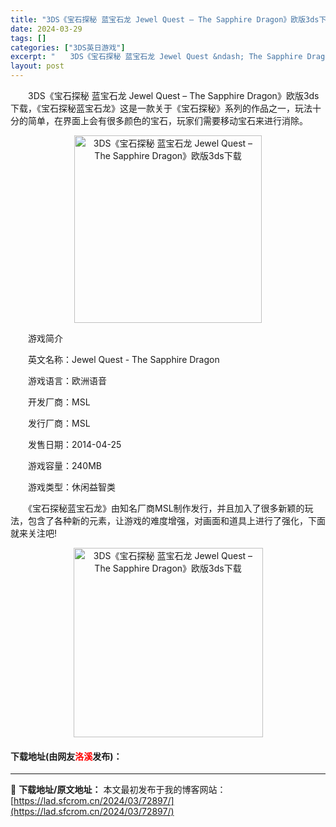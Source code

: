 ```yaml
---
title: "3DS《宝石探秘 蓝宝石龙 Jewel Quest – The Sapphire Dragon》欧版3ds下载"
date: 2024-03-29
tags: []
categories: ["3DS英日游戏"]
excerpt: "　　3DS《宝石探秘 蓝宝石龙 Jewel Quest &ndash; The Sapphire Dragon》欧版3ds下载，《宝石探秘蓝宝石龙》这是一款关于《宝石探秘》系列的作品之一，玩法十分的简单，在界面上会有很多颜色的宝石，玩家们需要移动宝石来进行消除。 　　游戏简介 　　英文名称：Jewe&hellip;"
layout: post
---
```


 <p>　　3DS《宝石探秘 蓝宝石龙 Jewel Quest &ndash; The Sapphire Dragon》欧版3ds下载，《宝石探秘蓝宝石龙》这是一款关于《宝石探秘》系列的作品之一，玩法十分的简单，在界面上会有很多颜色的宝石，玩家们需要移动宝石来进行消除。</p> <p align="center"><img align="" border="0" src="https://lad.sfcrom.cn/wp-content/uploads/2024/03/20240329_66062ac12bc29.jpg" width="300" alt="3DS《宝石探秘 蓝宝石龙 Jewel Quest – The Sapphire Dragon》欧版3ds下载" /></p> <p>　　游戏简介</p> <p>　　英文名称：Jewel Quest - The Sapphire Dragon</p> <p>　　游戏语言：欧洲语音</p> <p>　　开发厂商：MSL</p> <p>　　发行厂商：MSL</p> <p>　　发售日期：2014-04-25</p> <p>　　游戏容量：240MB</p> <p>　　游戏类型：休闲益智类</p> <p>　　《宝石探秘蓝宝石龙》由知名厂商MSL制作发行，并且加入了很多新颖的玩法，包含了各种新的元素，让游戏的难度增强，对画面和道具上进行了强化，下面就来关注吧!</p> <p align="center"><img align="" border="0" src="https://lad.sfcrom.cn/wp-content/uploads/2024/03/20240329_66062ac18b813.jpg" width="303" alt="3DS《宝石探秘 蓝宝石龙 Jewel Quest – The Sapphire Dragon》欧版3ds下载" /></p> <p><h4>下载地址(由网友<font color="red">洛溪</font>发布)：</h4></p> 

---
📖 **下载地址/原文地址：** 本文最初发布于我的博客网站：[https://lad.sfcrom.cn/2024/03/72897/](https://lad.sfcrom.cn/2024/03/72897/)
